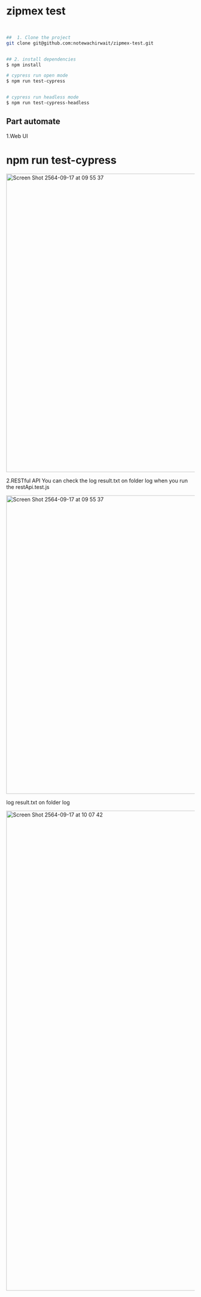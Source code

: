 # zipmex test


```bash


##  1. Clone the project
git clone git@github.com:notewachirwait/zipmex-test.git


## 2. install dependencies
$ npm install

# cypress run open mode
$ npm run test-cypress


# cypress run headless mode
$ npm run test-cypress-headless


```
## Part automate 
1.Web UI
# npm run test-cypress

<img width="796" alt="Screen Shot 2564-09-17 at 09 55 37" src="https://user-images.githubusercontent.com/86100663/133717388-7c3d0a35-f034-456d-be3f-01693e8b6995.png">

2.RESTful API 
    You can check the log result.txt on folder log when you run the restApi.test.js

<img width="796" alt="Screen Shot 2564-09-17 at 09 55 37" src="https://user-images.githubusercontent.com/86100663/133717979-8454fd4a-4019-4c1f-9a42-fa6212fd56a1.png">

log result.txt on folder log

<img width="1280" alt="Screen Shot 2564-09-17 at 10 07 42" src="https://user-images.githubusercontent.com/86100663/133717983-c3666a8a-e602-4b8c-bc96-5e71db2c94b9.png">

